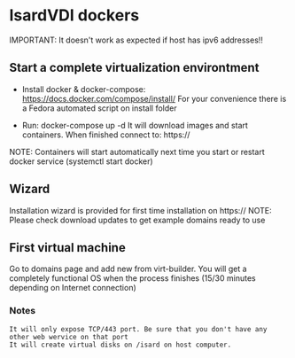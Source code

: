 # IsardVDI dockers

IMPORTANT: It doesn't work as expected if host has ipv6 addresses!!


## Start a complete virtualization environtment

- Install docker & docker-compose: https://docs.docker.com/compose/install/
	For your convenience there is a Fedora automated script on install folder

- Run: docker-compose up -d
	It will download images and start containers. When finished connect to:
	https://<your-ip>

NOTE: Containers will start automatically next time you start or restart docker service (systemctl start docker)

## Wizard

Installation wizard is provided for first time installation on https://<your-ip>
NOTE: Please check download updates to get example domains ready to use

## First virtual machine

Go to domains page and add new from virt-builder. You will get a completely functional OS when the process finishes (15/30 minutes depending on Internet connection)

### Notes
	It will only expose TCP/443 port. Be sure that you don't have any other web wervice on that port
	It will create virtual disks on /isard on host computer.
